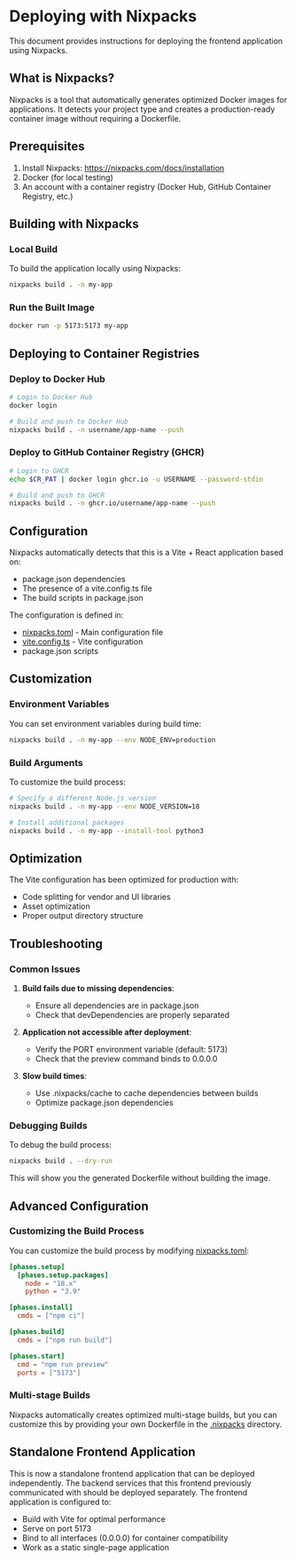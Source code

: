 # Deploying with Nixpacks

This document provides instructions for deploying the frontend application using Nixpacks.

## What is Nixpacks?

Nixpacks is a tool that automatically generates optimized Docker images for applications. It detects your project type and creates a production-ready container image without requiring a Dockerfile.

## Prerequisites

1. Install Nixpacks: https://nixpacks.com/docs/installation
2. Docker (for local testing)
3. An account with a container registry (Docker Hub, GitHub Container Registry, etc.)

## Building with Nixpacks

### Local Build

To build the application locally using Nixpacks:

```bash
nixpacks build . -n my-app
```

### Run the Built Image

```bash
docker run -p 5173:5173 my-app
```

## Deploying to Container Registries

### Deploy to Docker Hub

```bash
# Login to Docker Hub
docker login

# Build and push to Docker Hub
nixpacks build . -n username/app-name --push
```

### Deploy to GitHub Container Registry (GHCR)

```bash
# Login to GHCR
echo $CR_PAT | docker login ghcr.io -u USERNAME --password-stdin

# Build and push to GHCR
nixpacks build . -n ghcr.io/username/app-name --push
```

## Configuration

Nixpacks automatically detects that this is a Vite + React application based on:
- package.json dependencies
- The presence of a vite.config.ts file
- The build scripts in package.json

The configuration is defined in:
- [nixpacks.toml](file:///c%3A/Users/chint/Downloads/webapp_1%20-%20Copy/nixpacks.toml) - Main configuration file
- [vite.config.ts](file:///c%3A/Users/chint/Downloads/webapp_1%20-%20Copy/vite.config.ts) - Vite configuration
- package.json scripts

## Customization

### Environment Variables

You can set environment variables during build time:

```bash
nixpacks build . -n my-app --env NODE_ENV=production
```

### Build Arguments

To customize the build process:

```bash
# Specify a different Node.js version
nixpacks build . -n my-app --env NODE_VERSION=18

# Install additional packages
nixpacks build . -n my-app --install-tool python3
```

## Optimization

The Vite configuration has been optimized for production with:
- Code splitting for vendor and UI libraries
- Asset optimization
- Proper output directory structure

## Troubleshooting

### Common Issues

1. **Build fails due to missing dependencies**:
   - Ensure all dependencies are in package.json
   - Check that devDependencies are properly separated

2. **Application not accessible after deployment**:
   - Verify the PORT environment variable (default: 5173)
   - Check that the preview command binds to 0.0.0.0

3. **Slow build times**:
   - Use .nixpacks/cache to cache dependencies between builds
   - Optimize package.json dependencies

### Debugging Builds

To debug the build process:

```bash
nixpacks build . --dry-run
```

This will show you the generated Dockerfile without building the image.

## Advanced Configuration

### Customizing the Build Process

You can customize the build process by modifying [nixpacks.toml](file:///c%3A/Users/chint/Downloads/webapp_1%20-%20Copy/nixpacks.toml):

```toml
[phases.setup]
  [phases.setup.packages]
    node = "18.x"
    python = "3.9"

[phases.install]
  cmds = ["npm ci"]

[phases.build]
  cmds = ["npm run build"]

[phases.start]
  cmd = "npm run preview"
  ports = ["5173"]
```

### Multi-stage Builds

Nixpacks automatically creates optimized multi-stage builds, but you can customize this by providing your own Dockerfile in the [.nixpacks](file:///c%3A/Users/chint/Downloads/webapp_1%20-%20Copy/.nixpacks) directory.

## Standalone Frontend Application

This is now a standalone frontend application that can be deployed independently. The backend services that this frontend previously communicated with should be deployed separately. The frontend application is configured to:

- Build with Vite for optimal performance
- Serve on port 5173
- Bind to all interfaces (0.0.0.0) for container compatibility
- Work as a static single-page application